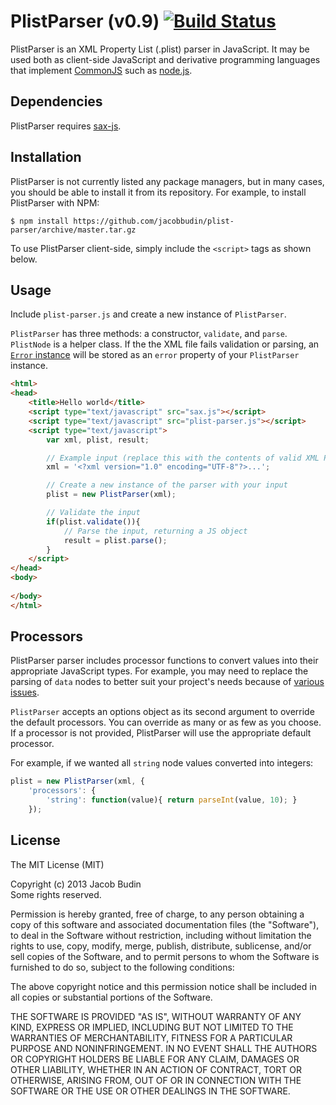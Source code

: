 # PlistParser (v0.9) [![Build Status](https://travis-ci.org/[YOUR_GITHUB_USERNAME]/[YOUR_PROJECT_NAME].png)](https://travis-ci.org/jacobbudin/plist-parser)

PlistParser is an XML Property List (.plist) parser in JavaScript. It may be used both as client-side JavaScript and derivative programming languages that implement [CommonJS](http://www.commonjs.org) such as [node.js](http://nodejs.org).

## Dependencies

PlistParser requires [sax-js](https://github.com/isaacs/sax-js).

## Installation

PlistParser is not currently listed any package managers, but in many cases, you should be able to install it from its repository. For example, to install PlistParser with NPM:

	$ npm install https://github.com/jacobbudin/plist-parser/archive/master.tar.gz

To use PlistParser client-side, simply include the `<script>` tags as shown below.

## Usage

Include `plist-parser.js` and create a new instance of `PlistParser`.

`PlistParser` has three methods: a constructor, `validate`, and `parse`. `PlistNode` is a helper class. If the the XML file fails validation or parsing, an [`Error` instance](https://developer.mozilla.org/en-US/docs/JavaScript/Reference/Global_Objects/Error) will be stored as an `error` property of your `PlistParser` instance.

```html
<html>
<head>
	<title>Hello world</title>
	<script type="text/javascript" src="sax.js"></script>
	<script type="text/javascript" src="plist-parser.js"></script>
	<script type="text/javascript">
		var xml, plist, result;

		// Example input (replace this with the contents of valid XML Property List file)
		xml = '<?xml version="1.0" encoding="UTF-8"?>...';

		// Create a new instance of the parser with your input
		plist = new PlistParser(xml);

		// Validate the input
		if(plist.validate()){
			// Parse the input, returning a JS object
			result = plist.parse();
		}
	</script>
</head>
<body>
	
</body>
</html>
```

## Processors

PlistParser parser includes processor functions to convert values into their appropriate JavaScript types. For example, you may need to replace the parsing of `data` nodes to better suit your project's needs because of [various issues](https://developer.mozilla.org/en-US/docs/DOM/window.btoa).

`PlistParser` accepts an options object as its second argument to override the default processors. You can override as many or as few as you choose. If a processor is not provided, PlistParser will use the appropriate default processor.

For example, if we wanted all `string` node values converted into integers:

```js
plist = new PlistParser(xml, {
	'processors': {
		'string': function(value){ return parseInt(value, 10); }
	});
```

## License

The MIT License (MIT)

Copyright (c) 2013 Jacob Budin  
Some rights reserved.

Permission is hereby granted, free of charge, to any person obtaining a copy of this software and associated documentation files (the "Software"), to deal in the Software without restriction, including without limitation the rights to use, copy, modify, merge, publish, distribute, sublicense, and/or sell copies of the Software, and to permit persons to whom the Software is furnished to do so, subject to the following conditions:

The above copyright notice and this permission notice shall be included in all copies or substantial portions of the Software.

THE SOFTWARE IS PROVIDED "AS IS", WITHOUT WARRANTY OF ANY KIND, EXPRESS OR IMPLIED, INCLUDING BUT NOT LIMITED TO THE WARRANTIES OF MERCHANTABILITY, FITNESS FOR A PARTICULAR PURPOSE AND NONINFRINGEMENT. IN NO EVENT SHALL THE AUTHORS OR COPYRIGHT HOLDERS BE LIABLE FOR ANY CLAIM, DAMAGES OR OTHER LIABILITY, WHETHER IN AN ACTION OF CONTRACT, TORT OR OTHERWISE, ARISING FROM, OUT OF OR IN CONNECTION WITH THE SOFTWARE OR THE USE OR OTHER DEALINGS IN THE SOFTWARE.